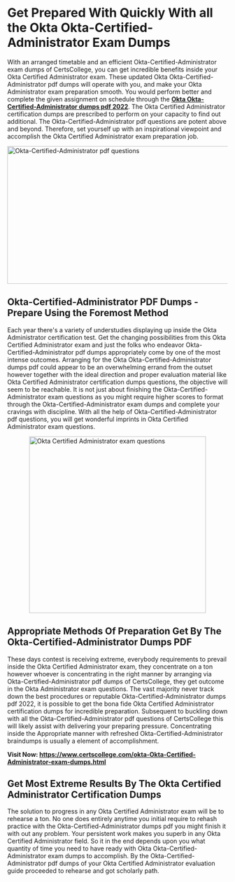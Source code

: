 <h1><strong>Get Prepared With Quickly With all the Okta Okta-Certified-Administrator Exam Dumps&nbsp;</strong></h1>
<p><span style="font-weight: 400;">With an arranged timetable and an efficient  Okta-Certified-Administrator exam dumps of CertsCollege, you can get incredible benefits inside your Okta Certified Administrator exam. These updated Okta Okta-Certified-Administrator pdf dumps will operate with you, and make your Okta Administrator exam preparation smooth. You would perform better and complete the given assignment on schedule through the <strong><a href="https://www.certscollege.com/okta-Okta-Certified-Administrator-exam-dumps.html">Okta Okta-Certified-Administrator dumps pdf 2022</a></strong>. The Okta Certified Administrator certification dumps are prescribed to perform on your capacity to find out additional. The  Okta-Certified-Administrator pdf questions are potent above and beyond. Therefore, set yourself up with an inspirational viewpoint and accomplish the Okta Certified Administrator exam preparation job.&nbsp;</span></p>
<p><span style="font-weight: 400;"><img style="display: block; margin-left: auto; margin-right: auto;" src="https://i.ibb.co/CPDK3ps/Yellow-and-Blue-Initiative-Blog-Banner.png" alt="Okta-Certified-Administrator pdf questions" width="559" height="315" /></span></p>
<h2><strong>Okta-Certified-Administrator PDF Dumps - Prepare Using the Foremost Method</strong></h2>
<p><span style="font-weight: 400;">Each year there's a variety of understudies displaying up inside the Okta Administrator certification test. Get the changing possibilities from this Okta Certified Administrator exam and just the folks who endeavor Okta-Certified-Administrator pdf dumps appropriately come by one of the most intense outcomes. Arranging for the Okta Okta-Certified-Administrator dumps pdf could appear to be an overwhelming errand from the outset however together with the ideal direction and proper evaluation material like Okta Certified Administrator certification dumps questions, the objective will seem to be reachable. It is not just about finishing the Okta-Certified-Administrator exam questions as you might require higher scores to format through the Okta-Certified-Administrator exam dumps and complete your cravings with discipline. With all the help of Okta-Certified-Administrator pdf questions, you will get wonderful imprints in Okta Certified Administrator exam questions.</span></p>
<p><span style="font-weight: 400;"><a href="https://bit.ly/3lGi0Q1"><img style="display: block; margin-left: auto; margin-right: auto;" src="https://i.ibb.co/9tMrhdY/Teacher-Appreciation-Invitation.png" alt="Okta Certified Administrator exam questions " width="404" height="404" /></a></span></p>
<h2><strong>Appropriate Methods Of Preparation Get By The Okta-Certified-Administrator Dumps PDF</strong></h2>
<p><span style="font-weight: 400;">These days contest is receiving extreme, everybody requirements to prevail inside the Okta Certified Administrator exam, they concentrate on a ton however whoever is concentrating in the right manner by arranging via Okta-Certified-Administrator pdf dumps of CertsCollege, they get outcome in the Okta Administrator exam questions. The vast majority never track down the best procedures or reputable Okta-Certified-Administrator dumps pdf 2022, it is possible to get the bona fide Okta Certified Administrator certification dumps for incredible preparation. Subsequent to buckling down with all the  Okta-Certified-Administrator pdf questions of CertsCollege this will likely assist with delivering your preparing pressure. Concentrating inside the Appropriate manner with refreshed Okta-Certified-Administrator braindumps is usually a element of accomplishment.</span></p>
<p><span style="font-weight: 400;"><strong>Visit Now: <a href="https://www.certscollege.com/okta-Okta-Certified-Administrator-exam-dumps.html">https://www.certscollege.com/okta-Okta-Certified-Administrator-exam-dumps.html</a></strong></span></p>
<h2><strong>Get Most Extreme Results By The Okta Certified Administrator Certification Dumps</strong></h2>
<p><span style="font-weight: 400;">The solution to progress in any Okta Certified Administrator exam will be to rehearse a ton. No one does entirely anytime you initial require to rehash practice with the Okta-Certified-Administrator dumps pdf you might finish it with out any problem. Your persistent work makes you superb in any Okta Certified Administrator field. So it in the end depends upon you what quantity of time you need to have ready with Okta Okta-Certified-Administrator exam dumps to accomplish. By the Okta-Certified-Administrator pdf dumps of your Okta Certified Administrator evaluation guide proceeded to rehearse and got scholarly path.</span></p>
